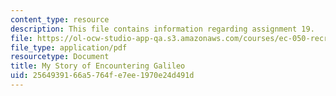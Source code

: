 ```yaml
---
content_type: resource
description: This file contains information regarding assignment 19.
file: https://ol-ocw-studio-app-qa.s3.amazonaws.com/courses/ec-050-recreate-experiments-from-history-inform-the-future-from-the-past-galileo-january-iap-2010/2564939166a5764fe7ee1970e24d491d_MITEC_050IAP10_assn19.pdf
file_type: application/pdf
resourcetype: Document
title: My Story of Encountering Galileo
uid: 25649391-66a5-764f-e7ee-1970e24d491d
---
```


